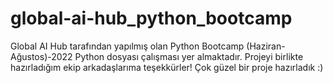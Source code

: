 # global-ai-hub_python_bootcamp
Global AI Hub tarafından yapılmış olan Python Bootcamp (Haziran-Ağustos)-2022 Python dosyası çalışması yer almaktadır. Projeyi birlikte hazırladığım ekip arkadaşlarıma teşekkürler! Çok güzel bir proje hazırladık :)
